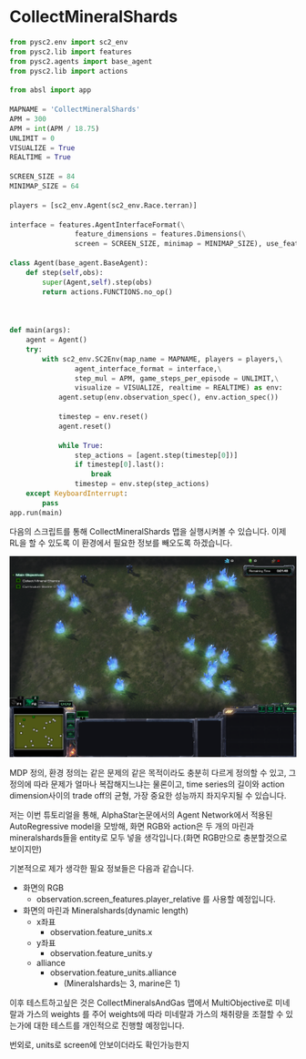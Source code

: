 # CollectMineralShards



```python
from pysc2.env import sc2_env
from pysc2.lib import features 
from pysc2.agents import base_agent
from pysc2.lib import actions

from absl import app

MAPNAME = 'CollectMineralShards'
APM = 300
APM = int(APM / 18.75)
UNLIMIT = 0
VISUALIZE = True
REALTIME = True

SCREEN_SIZE = 84
MINIMAP_SIZE = 64

players = [sc2_env.Agent(sc2_env.Race.terran)]

interface = features.AgentInterfaceFormat(\
                feature_dimensions = features.Dimensions(\
                screen = SCREEN_SIZE, minimap = MINIMAP_SIZE), use_feature_units = True)

class Agent(base_agent.BaseAgent):
    def step(self,obs):
        super(Agent,self).step(obs)
        return actions.FUNCTIONS.no_op()
    


def main(args):
    agent = Agent()
    try:
        with sc2_env.SC2Env(map_name = MAPNAME, players = players,\
                agent_interface_format = interface,\
                step_mul = APM, game_steps_per_episode = UNLIMIT,\
                visualize = VISUALIZE, realtime = REALTIME) as env:
            agent.setup(env.observation_spec(), env.action_spec())

            timestep = env.reset()
            agent.reset()

            while True:
                step_actions = [agent.step(timestep[0])]
                if timestep[0].last():
                    break
                timestep = env.step(step_actions)
    except KeyboardInterrupt:
        pass
app.run(main)
```

다음의 스크립트를 통해 CollectMineralShards 맵을 실행시켜볼 수 있습니다. 이제 RL을 할 수 있도록 이 환경에서 필요한 정보를 빼오도록 하겠습니다.

![](../.gitbook/assets/.png%20%281%29.png)



MDP 정의, 환경 정의는 같은 문제의 같은 목적이라도 충분히 다르게 정의할 수 있고, 그 정의에 따라 문제가 얼마나 복잡해지느냐는 물론이고, time series의 길이와 action dimension사이의 trade off의 균형, 가장 중요한 성능까지 좌지우지될 수 있습니다.

저는 이번 튜토리얼을 통해, AlphaStar논문에서의 Agent Network에서 적용된 AutoRegressive model을 모방해, 화면 RGB와 action은 두 개의 마린과 mineralshards들을 entity로 모두 넣을 생각입니다.\(화면 RGB만으로 충분할것으로 보이지만\)

기본적으로 제가 생각한  필요 정보들은 다음과 같습니다.

* 화면의 RGB
  * observation.screen\_features.player\_relative 를 사용할 예정입니다.
* 화면의 마린과 Mineralshards\(dynamic length\)
  * x좌표
    * observation.feature\_units.x
  * y좌표
    * observation.feature\_units.y
  * alliance
    * observation.feature\_units.alliance
      * \(Mineralshards는 3, marine은 1\)

이후 테스트하고싶은 것은 CollectMineralsAndGas 맵에서 MultiObjective로 미네랄과 가스의 weights 를 주어 weights에 따라 미네랄과 가스의 채취량을 조절할 수 있는가에 대한 테스트를 개인적으로 진행할 예정입니다.

번외로, units로 screen에 안보이더라도 확인가능한지



